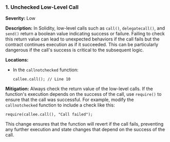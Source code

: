 ### 1. **Unchecked Low-Level Call**

**Severity:**
Low

**Description:**
In Solidity, low-level calls such as `call()`, `delegatecall()`, and `send()` return a boolean value indicating success or failure. Failing to check this return value can lead to unexpected behaviors if the call fails but the contract continues execution as if it succeeded. This can be particularly dangerous if the call's success is critical to the subsequent logic.

**Locations:**

- In the `callnotchecked` function:
  ```solidity
  callee.call(); // Line 10
  ```

**Mitigation:**
Always check the return value of the low-level calls. If the function's execution depends on the success of the call, use `require()` to ensure that the call was successful. For example, modify the `callnotchecked` function to include a check like this:
```solidity
require(callee.call(), "Call failed");
```
This change ensures that the function will revert if the call fails, preventing any further execution and state changes that depend on the success of the call.